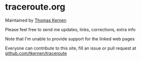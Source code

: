 # traceroute.org

Maintained by [Thomas Kernen](mailto:tkernen@deckpoint.ch?subject=www.traceroute.org)

Please feel free to send me updates, links, corrections, extra info

Note that I'm unable to provide support for the linked web pages

Everyone can contribute to this site, fill an issue or pull request at [github.com/tkernen/traceroute](https://github.com/tkernen/traceroute)
